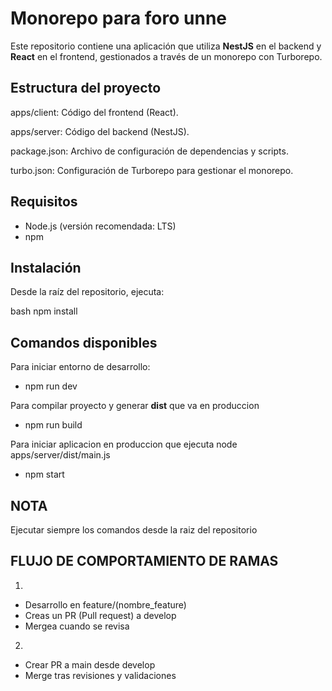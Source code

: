 # Monorepo para foro unne

Este repositorio contiene una aplicación que utiliza **NestJS** en el backend y **React** en el frontend, gestionados a través de un monorepo con Turborepo.

## Estructura del proyecto

apps/client: Código del frontend (React).

apps/server: Código del backend (NestJS).

package.json: Archivo de configuración de dependencias y scripts.

turbo.json: Configuración de Turborepo para gestionar el monorepo.

## Requisitos

- Node.js (versión recomendada: LTS)
- npm

## Instalación

Desde la raíz del repositorio, ejecuta:

bash
npm install

## Comandos disponibles

Para iniciar entorno de desarrollo:

- npm run dev

Para compilar proyecto y generar **dist** que va en produccion

- npm run build

Para iniciar aplicacion en produccion que ejecuta node apps/server/dist/main.js

- npm start

## NOTA

Ejecutar siempre los comandos desde la raiz del repositorio

## FLUJO DE COMPORTAMIENTO DE RAMAS

1.

- Desarrollo en feature/(nombre_feature)
- Creas un PR (Pull request) a develop
- Mergea cuando se revisa

2.

- Crear PR a main desde develop
- Merge tras revisiones y validaciones
